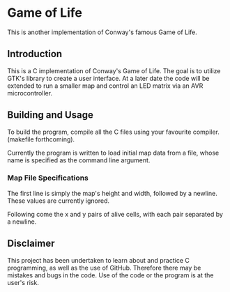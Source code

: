 # Game of Life

This is another implementation of Conway's famous Game of Life.

## Introduction

This is a C implementation of Conway's Game of Life. The goal is to utilize
GTK's library to create a user interface. At a later date the code will be
extended to run a smaller map and control an LED matrix via an AVR
microcontroller.

## Building and Usage

To build the program, compile all the C files using your favourite compiler. (makefile forthcoming).

Currently the program is written to load initial map data from a file, whose name is specified as the command line argument.

### Map File Specifications
The first line is simply the map's height and width, followed by a newline. These values are currently ignored.

Following come the x and y pairs of alive cells, with each pair separated by a newline.

## Disclaimer

This project has been undertaken to learn about and practice C programming, as
well as the use of GitHub.
Therefore there may be mistakes and bugs in the code. Use of the code or the
program is at the user's risk. 
